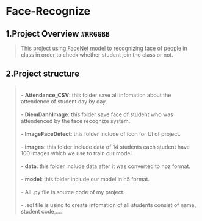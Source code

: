 # Face-Recognize
## 1.Project Overview `#RRGGBB`
>This project using FaceNet model to recognizing face of people in class in order to check whether student join the class or not.
## 2.Project structure
><br>- **Attendance_CSV**: this folder save all infomation about the attendence of student day by day.</br>
><br>- **DiemDanhImage**: this folder save face of student who was attendenced by the face recognize system.</br>
><br>- **ImageFaceDetect**: this folder include of icon for UI of project.</br>
><br>- **images**: this folder include data of 14 students each student have 100 images which we use to train our model.</br>
><br>- **data**: this folder include data after it was converted to npz format.</br>
><br>- **model**: this folder include our model in h5 format.</br>
><br>- All .py file is source code of my project.</br>
><br>- .sql file is using to create infomation of all students consist of name, student code,....</br>
